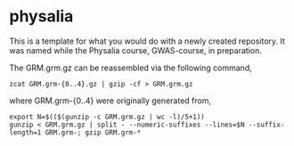 # physalia

This is a template for what you would do with a newly created repository. It was named while the Physalia course, GWAS-course, in preparation.

The GRM.grm.gz can be reassembled via the following command,
```
zcat GRM.grm-{0..4}.gz | gzip -cf > GRM.grm.gz
```
where GRM.grm-{0..4} were originally generated from,
```
export N=$(($(gunzip -c GRM.grm.gz | wc -l)/5+1))
gunzip < GRM.grm.gz | split - --numeric-suffixes --lines=$N --suffix-length=1 GRM.grm-; gzip GRM.grm-*
```
